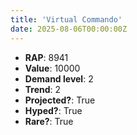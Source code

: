 ```yaml
---
title: 'Virtual Commando'
date: 2025-08-06T00:00:00Z
---
```

- **RAP**: 8941
- **Value**: 10000
- **Demand level**: 2
- **Trend**: 2
- **Projected?**: True
- **Hyped?**: True
- **Rare?**: True
